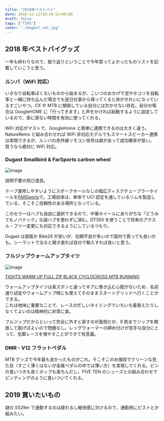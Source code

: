 ```yaml
---
title: "2018年ベストバイ"
date: 2018-12-11T18:59:51+09:00
draft: false
tags: ["TIPS"]
cover: "./dugast_set.jpg"
---
```


## 2018 年ベストバイグッズ

一年も終わりなので、振り返りということで今年買ってよかったものリストを記載していこうと思う。

### ルンバ（WiFi 対応）

<LinkBox isAmazonLink url="https://www.amazon.co.jp/dp/B088HL6J9P/" />

いきなり自転車ぽくないものから始まるが、こいつのおかげで泥やホコリを自転車と一緒に持ち込んだ場合でも翌日仕事から帰ってくると床がきれいになっているすごいやつ。CX や MTB に傾倒している自分には欠かせない存在。自分の場合は GoogleHOME に「行ってきます」と声をかければ起動するように設定しているので、家に居ない時間を有効に使ってくれる。

WiFi 対応がマストで、GoogleHome と簡単に連携できるのは大きく違う。NatureRemo と組み合わせれば WiFi 非対応モデルでもスマートスピーカー連携は実現できるが、ルンバの赤外線リモコン信号は癖があって成功確率が低い。  
買うなら絶対に WiFi 対応。

### Dugast Smallbird & FarSports carbon wheel

![image](./dugast_set.jpg)

説明不要の飛び道具。

テープ運用しやすいようにスポークホールなしの幅広ディスクチューブラーホイールを[FARSports](https://www.aliexpress.com/store/all-wholesale-products/103713.html)で。工場自体は、単体で UCI 認定を通しているリムを製造している、そこそこ信頼性のある場所となっている。

このセラーはハブも自由に選択できるので、中華ホイールにありがちな「どうみてもノバテック」な謎ハブを使わずに済む。DT350 を使うことで将来のアクスル・フリー変更にも対応できるようにしているつもり。

Dugast は直販か Bike24 が安いが、初期不良が多いので国内で買っても良いかも。シーラントで治ると開き直れば自分で輸入すれば良いと思う。

### フルジップウォームアップタイツ

![image](./s-l1600.jpg)

[TIGHTS WARM UP FULL ZIP BLACK CYCLOCROSS MTB RUNNING](https://rover.ebay.com/rover/1/711-53200-19255-0/1?ff3=4&toolid=11800&pub=5575336615&campid=5338191852&mpre=https%3A%2F%2Fwww.ebay.com%2Fitm%2F162244070914%3F_sp%3Dp2488211.m41214.l9765%26_trkparms%3Ditemid%253A162244070914)

ウォームアップタイツは長ズボンと違ってギアに巻き込む心配がないため、名前通り試走やウォームアップ時にも使えてそのままスタートグリッドへ行くことができる。  
これは地味に重要なことで、レースの忙しいタイミングでいちいち着替えたりしなくてよいのは精神的に非常に楽。

フルジップだからといって完全に外すと戻すのが面倒だが、9 割までジップを開放して脱げばよいので問題なし。レッグウォーマーの締め付けが苦手な自分にとって、生脚レースを増やすことができて有意義。

### DMR - V12 フラットペダル

<LinkBox url="https://www.wiggle.jp/dmr-v12-%E3%83%95%E3%83%A9%E3%83%83%E3%83%88%E3%83%9A%E3%83%80%E3%83%AB-1/" linkurl="https://ck.jp.ap.valuecommerce.com/servlet/referral?sid=3171302&pid=886932159&vc_url=https%3A%2F%2Fwww.wiggle.jp%2Fdmr-v12-%25e3%2583%2595%25e3%2583%25a9%25e3%2583%2583%25e3%2583%2588%25e3%2583%259a%25e3%2583%2580%25e3%2583%25ab-1%3Futm_source%3Dvaluecommerce%26utm_medium%3Daffiliates%26utm_campaign%3Daffiliate-website" />

MTB グッズで今年最も良かったものがこれ。そこそこのお値段でクリーンな見た目（すごく薄くはないが金属ペダルの中では薄い方）を実現してくれる。ピンの食いつきも良くホップも楽ちんだし、FIVE TEN のシューズとの組み合わせでビンディングのように食いついてくれる。

## 2019 買いたいもの

謎の SS29er で通勤するのは疲れるし軽快感に欠けるので、通勤用にピストとか組みたい。
